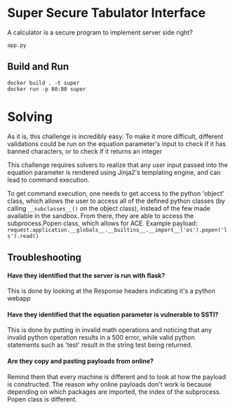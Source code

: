 # Super Secure Tabulator Interface

A calculator is a secure program to implement server side right?

`app.py`

## Build and Run

``` shell
docker build . -t super
docker run -p 80:80 super
```

# Solving

As it is, this challenge is incredibly easy. To make it more difficult, different validations could be run on the equation parameter's input to check if it has banned characters, or to check if it returns an integer

This challenge requires solvers to realize that any user input passed into the equation parameter is rendered using Jinja2's templating engine, and can lead to command execution.

To get command execution, one needs to get access to the python 'object' class, which allows the user to access all of the defined python classes (by calling `__subclasses__()` on the object class), instead of the few made available in the sandbox. From there, they are able to access the subprocess.Popen class, which allows for ACE.
Example payload:
`request.application.__globals__.__builtins__.__import__('os').popen('ls').read()`

## Troubleshooting

#### Have they identified that the server is run with flask?
This is done by looking at the Response headers indicating it's a python webapp

#### Have they identified that the equation parameter is vulnerable to SSTI?
This is done by putting in invalid math operations and noticing that any invalid python operation results in a 500 error, while valid python statements such as 'test' result in the string test being returned.

#### Are they copy and pasting payloads from online?
Remind them that every machine is different and to look at how the payload is constructed. The reason why online payloads don't work is because depending on which packages are imported, the index of the subprocess. Popen class is different.